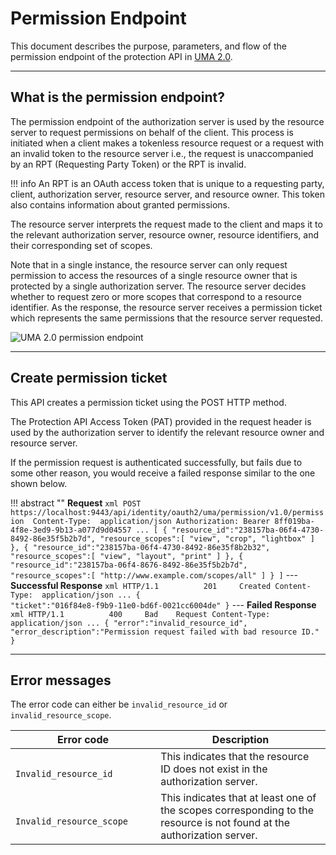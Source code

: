 # Permission Endpoint
 
This document describes the purpose, parameters, and flow of the permission endpoint of the protection API in [UMA 2.0](../user-managed-access). 

----

## What is the permission endpoint? 

The permission endpoint of the authorization server is used by the resource server to request permissions on behalf of the client. This process is initiated when a client makes a tokenless resource request or a request with an invalid token to the resource server i.e., the request is unaccompanied by an RPT (Requesting Party Token) or the RPT is invalid.

!!! info
    An RPT is an OAuth access token that is unique to a requesting party, client, authorization server, resource server, and resource owner. This token also contains information about granted permissions.

The resource server interprets the request made to the client and maps it to the relevant authorization server, resource owner, resource identifiers, and their corresponding set of scopes. 

Note that in a single instance, the resource server can only request permission to access the resources of a single resource owner that is protected by a single authorization server. The resource server decides whether to request zero or more scopes that correspond to a resource identifier. As the response, the resource server receives a permission ticket which represents the same permissions that the resource server requested. 

![UMA 2.0 permission endpoint](../../../../assets/img/concepts/uma-permission-endpoint.png)

----

## Create permission ticket

This API creates a permission ticket using the POST HTTP method.  

The Protection API Access Token (PAT) provided in the request header is used by the authorization server to identify the relevant resource owner and resource server.

If the permission request is authenticated successfully, but fails due to some other reason, you would receive a failed response similar to the one shown below.

!!! abstract ""
    **Request**
    ``` xml
    POST https://localhost:9443/api/identity/oauth2/uma/permission/v1.0/permission 
    Content-Type:  application/json
    Authorization: Bearer 8ff019ba-4f8e-3ed9-9b13-a077d9d04557
    ...
    [
        {
        "resource_id":"238157ba-06f4-4730-8492-86e35f5b2b7d",
        "resource_scopes":[
            "view",
            "crop",
            "lightbox"
        ]
        },
        {
        "resource_id":"238157ba-06f4-4730-8492-86e35f8b2b32",
        "resource_scopes":[
            "view",
            "layout",
            "print"
        ]
        },
        {
        "resource_id":"238157ba-06f4-8676-8492-86e35f5b2b7d",
        "resource_scopes":[
            "http://www.example.com/scopes/all"
        ]
        }
    ]
    ```
    ---
    **Successful Response**
    ``` xml
    HTTP/1.1          201     Created
    Content-Type:  application/json
    ...
    {                           
    "ticket":"016f84e8-f9b9-11e0-bd6f-0021cc6004de"
    }
    ```
    ---
    **Failed Response**
    ``` xml
    HTTP/1.1          400     Bad    Request
    Content-Type:  application/json
    ...
    {
        "error":"invalid_resource_id",
        "error_description":"Permission request failed with bad resource ID."
    }
    ```

----

## Error messages

The error code can either be `invalid_resource_id` or `invalid_resource_scope`.

| Error code                                        | Description                                                                                                            |
|---------------------------------------------------|------------------------------------------------------------------------------------------------------------------------|
| `             Invalid_resource_id            `    | This indicates that the resource ID does not exist in the authorization server.                                        |
| `             Invalid_resource_scope            ` | This indicates that at least one of the scopes corresponding to the resource is not found at the authorization server. |
